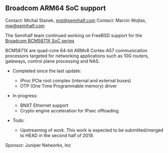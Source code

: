 ## Broadcom ARM64 SoC support ##

Contact: Michal Stanek, <mst@semihalf.com>
Contact: Marcin Wojtas, <mw@semihalf.com>

The Semihalf team continued working on FreeBSD support for the
[Broadcom BCM5871X SoC series](https://www.broadcom.com/products/embedded-and-networking-processors/communications/bcm58712/)

BCM5871X are quad-core 64-bit ARMv8 Cortex-A57 communication
processors targeted for networking applications such as 10G routers,
gateways, control plane processing and NAS.

* Completed since the last update:
   * iProc PCIe root complex (internal and external buses)
   * OTP (One Time Programmable memory) driver

* In progress:
  * BNXT Ethernet support
  * Crypto engine acceleration for IPsec offloading.

* Todo:
  * Upstreaming of work.  This work is expected to be submitted/merged
    to HEAD in the second half of 2019.

Sponsor: Juniper Networks, Inc

